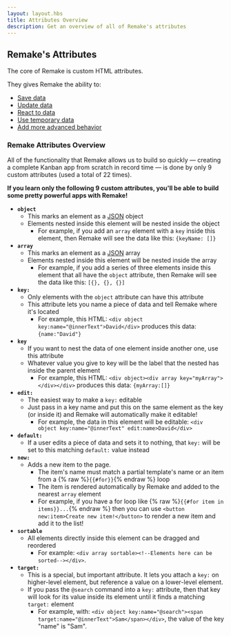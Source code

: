```yaml
---
layout: layout.hbs
title: Attributes Overview
description: Get an overview of all of Remake's attributes
---
```


## Remake's Attributes

The core of Remake is custom HTML attributes.

They gives Remake the ability to:
- [Save data](/saving-data-attributes/)
- [Update data](/updating-data-attributes/)
- [React to data](/reacting-to-data-attributes/)
- [Use temporary data](/temporary-data/)
- [Add more advanced behavior](/advanced-attributes/)

### Remake Attributes Overview

All of the functionality that Remake allows us to build so quickly — creating a complete Kanban app from scratch in record time — is done by only 9 custom attributes (used a total of 22 times).

**If you learn only the following 9 custom attributes, you'll be able to build some pretty powerful apps with Remake!**

* <b>`object`</b>
  * This marks an element as a [JSON](https://www.w3schools.com/whatis/whatis_json.asp) object
  * Elements nested inside this element will be nested inside the object
    * For example, if you add an `array` element with a `key` inside this element, then Remake will see the data like this: `{keyName: []}`
* <b>`array`</b>
  * This marks an element as a [JSON](https://www.w3schools.com/whatis/whatis_json.asp) array
  * Elements nested inside this element will be nested inside the array
    * For example, if you add a series of three elements inside this element that all have the `object` attribute, then Remake will see the data like this: `[{}, {}, {}]`
* <b>`key:`</b>
  * Only elements with the `object` attribute can have this attribute
  * This attribute lets you name a piece of data and tell Remake where it's located
    * For example, this HTML: `<div object key:name="@innerText">David</div>` produces this data: `{name:"David"}`
* <b>`key`</b>
  * If you want to nest the data of one element inside another one, use this attribute
  * Whatever value you give to key will be the label that the nested has inside the parent element
    * For example, this HTML: `<div object><div array key="myArray"></div></div>` produces this data: `{myArray:[]}`
* <b>`edit:`</b>
  * The easiest way to make a `key:` editable
  * Just pass in a key name and put this on the same element as the key (or inside it) and Remake will automatically make it editable!
    * For example, the data in this element will be editable: `<div object key:name="@innerText" edit:name>David</div>`
* <b>`default:`</b>
  * If a user edits a piece of data and sets it to nothing, that `key:` will be set to this matching `default:` value instead
* <b>`new:`</b>
  * Adds a new item to the page. 
    * The item's name must match a partial template's name or an item from a {% raw %}`{{#for}}`{% endraw %} loop
    * The item is rendered automatically by Remake and added to the nearest `array` element
    * For example, if you have a for loop like {% raw %}`{{#for item in items}}...`{% endraw %} then you can use `<button new:item>Create new item!</button>` to render a new item and add it to the list!
* <b>`sortable`</b>
  * All elements directly inside this element can be dragged and reordered
    * For example: `<div array sortable><!--Elements here can be sorted--></div>`.
* <b>`target:`</b>
  * This is a special, but important attribute. It lets you attach a `key:` on higher-level element, but reference a value on a lower-level element.
  * If you pass the `@search` command into a `key:` attribute, then that key will look for its value inside its element until it finds a matching `target:` element
    * For example, with: `<div object key:name="@search"><span target:name="@innerText">Sam</span></div>`, the value of the key "name" is "Sam".